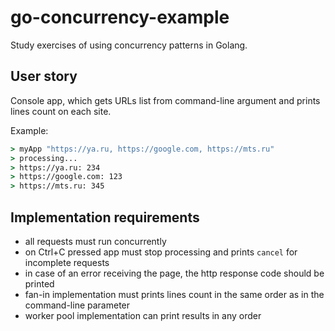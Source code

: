 # go-concurrency-example

Study exercises of using concurrency patterns in Golang.

## User story

Console app, which gets URLs list from command-line argument and prints lines count on each site.

Example:

```cmd
> myApp "https://ya.ru, https://google.com, https://mts.ru"
> processing...
> https://ya.ru: 234
> https://google.com: 123
> https://mts.ru: 345
```

## Implementation requirements

- all requests must run concurrently
- on Ctrl+C pressed app must stop processing and prints `cancel` for incomplete requests
- in case of an error receiving the page, the http response code should be printed
- fan-in implementation must prints lines count in the same order as in the command-line parameter
- worker pool implementation can print results in any order
